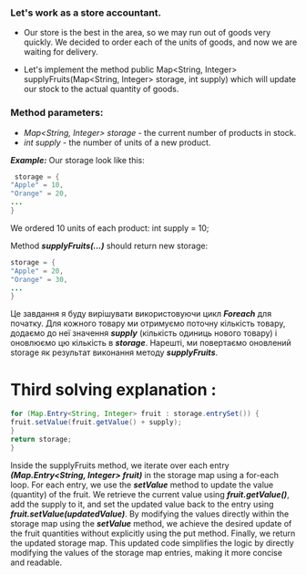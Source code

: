 ### Let's work as a store accountant.

* Our store is the best in the area, so we may run out of goods very quickly.
We decided to order each of the units of goods, and now we are waiting for delivery.

* Let's implement the method public Map<String, Integer> supplyFruits(Map<String, Integer> storage, int supply) which will update our stock to the actual quantity of goods.

### Method parameters:

* *Map<String, Integer> storage* - the current number of products in stock.
* *int supply* - the number of units of a new product.

***Example:***
Our storage look like this:
```java
 storage = {
"Apple" = 10,
"Orange" = 20,
...
}
```

We ordered 10 units of each product:
int supply = 10;

Method ***supplyFruits(...)*** should return new storage:
```java
storage = {
"Apple" = 20,
"Orange" = 30,
...
}
```

Це завдання я буду вирішувати використовуючи цикл ***Foreach*** для початку.
Для кожного товару ми отримуємо поточну кількість товару,
додаємо до неї значення ***supply*** (кількість одиниць нового товару) і оновлюємо цю кількість в ***storage***.
Нарешті, ми повертаємо оновлений storage як результат виконання методу ***supplyFruits***.


# Third solving explanation :

```java
for (Map.Entry<String, Integer> fruit : storage.entrySet()) {
fruit.setValue(fruit.getValue() + supply);
}
return storage;
}
```
Inside the supplyFruits method, we iterate over each entry ***(Map.Entry<String, Integer> fruit)*** in the storage map using a for-each loop.
For each entry, we use the ***setValue*** method to update the value (quantity) of the fruit.
We retrieve the current value using ***fruit.getValue()***, add the supply to it,
and set the updated value back to the entry using ***fruit.setValue(updatedValue)***.
By modifying the values directly within the storage map using the ***setValue*** method,
we achieve the desired update of the fruit quantities without explicitly using the put method.
Finally, we return the updated storage map.
This updated code simplifies the logic by directly modifying the values of the storage map entries, making it more concise and readable.

